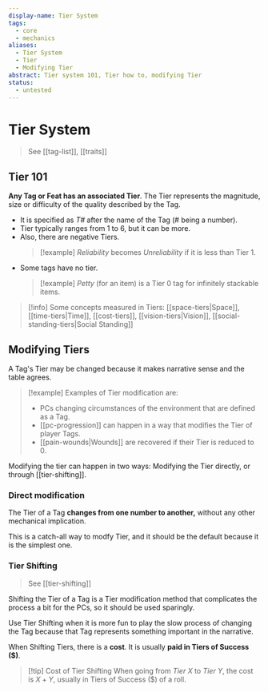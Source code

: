 ```yaml
---
display-name: Tier System
tags:
  - core
  - mechanics
aliases:
  - Tier System
  - Tier
  - Modifying Tier
abstract: Tier system 101, Tier how to, modifying Tier
status:
  - untested
---
```

# Tier System
> See [[tag-list]], [[traits]]

## Tier 101
**Any Tag or Feat has an associated Tier**. The Tier represents the magnitude, size or difficulty of the quality described by the Tag.
- It is specified as *T#* after the name of the Tag (# being a number).
- Tier typically ranges from 1 to 6, but it can be more.
- Also, there are negative Tiers.
  > [!example] 
  > *Reliability* becomes *Unreliability* if it is less than Tier 1.
- Some tags have no tier.
  > [!example]
  > *Petty* (for an item) is a Tier 0 tag for infinitely stackable items.

> [!info] Some concepts measured in Tiers:
> [[space-tiers|Space]], [[time-tiers|Time]], [[cost-tiers]], [[vision-tiers|Vision]], [[social-standing-tiers|Social Standing]]

## Modifying Tiers
A Tag's Tier may be changed because it makes narrative sense and the table agrees.
> [!example] Examples of Tier modification are:
> - PCs changing circumstances of the environment that are defined as a Tag.
> - [[pc-progression]] can happen in a way that modifies the Tier of player Tags.
> - [[pain-wounds|Wounds]] are recovered if their Tier is reduced to 0.

Modifying the tier can happen in two ways: Modifying the Tier directly, or through [[tier-shifting]].
### Direct modification
The Tier of a Tag **changes from one number to another,** without any other mechanical implication.

This is a catch-all way to modfy Tier, and it should be the default because it is the simplest one.
### Tier Shifting
> See [[tier-shifting]]

Shifting the Tier of a Tag is a Tier modification method that complicates the process a bit for the PCs, so it should be used sparingly.

Use Tier Shifting when it is more fun to play the slow process of changing the Tag because that Tag represents something important in the narrative.

When Shifting Tiers, there is a **cost**. It is usually **paid in Tiers of Success ($)**.

> [!tip] Cost of Tier Shifting
> When going from *Tier X* to *Tier Y*, the cost is $X + Y$, usually in Tiers of Success ($) of a roll.